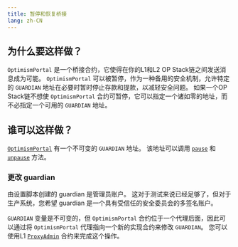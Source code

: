 ```yaml
---
title: 暂停和恢复桥接
lang: zh-CN
---
```



## 为什么要这样做？

`OptimismPortal` 是一个桥接合约，它使得在你的L1和L2 OP Stack链之间发送消息成为可能。
`OptimismPortal` 可以被暂停，作为一种备用的安全机制，允许特定的 `GUARDIAN` 地址在必要时暂时停止存款和提款，以减轻安全问题。
如果一个OP Stack链不想使 `OptimismPortal` 合约可暂停，它可以指定一个诸如零的地址，而不必指定一个可用的 `GUARDIAN` 地址。


## 谁可以这样做？

[`OptimismPortal`](https://github.com/ethereum-optimism/optimism/blob/129032f15b76b0d2a940443a39433de931a97a44/packages/contracts-bedrock/contracts/L1/OptimismPortal.sol) 有一个不可变的 `GUARDIAN` 地址。
该地址可以调用 [`pause`](https://github.com/ethereum-optimism/optimism/blob/129032f15b76b0d2a940443a39433de931a97a44/packages/contracts-bedrock/contracts/L1/OptimismPortal.sol#L171-L178) 和 [`unpause`](https://github.com/ethereum-optimism/optimism/blob/129032f15b76b0d2a940443a39433de931a97a44/packages/contracts-bedrock/contracts/L1/OptimismPortal.sol#L180-L187) 方法。


### 更改 guardian

由设置脚本创建的 guardian 是管理员账户。
这对于测试来说已经足够了，但对于生产系统，您希望 guardian 是一个具有受信任的安全委员会的多签名账户。

`GUARDIAN` 变量是不可变的，但 `OptimismPortal` 合约位于一个代理后面，因此可以通过将 `OptimismPortal` 代理指向一个新的实现合约来修改 `GUARDIAN`。
您可以使用L1 [`ProxyAdmin`](https://github.com/ethereum-optimism/optimism/blob/129032f15b76b0d2a940443a39433de931a97a44/packages/contracts-bedrock/contracts/universal/ProxyAdmin.sol) 合约来完成这个操作。

<!--
## Seeing it in action

1. Set these environment variables

   | Variable | Meaning
   | - | - |
   | `PRIV_KEY` | Private key for your ADMIN account
   | `ADMIN_ADDR` | Address of the ADMIN account
   | `PORTAL_ADDR` | Portal proxy address, get from `.../optimism/packages/contracts-bedrock/deployments/getting-started/OptimismPortalProxy.json`
   | `GOERLI_RPC` | URL for an RPC to the L1 Goerli network 

1.  For using Foundry, set `ETH_RPC_URL`.

    ```sh
    export ETH_RPC_URL=$GOERLI_RPC
    ```

1. Check the balance of the ADMIN account.
   If it is too low you will not be able to submit transactions.

   ```sh
   cast balance $ADMIN_ADDR
   ```

1. Send a deposit to L2.

   ```sh
   cast send --private-key $PRIV_KEY --value 1gwei $PORTAL_ADDR
   ```

   Note the transaction hash.

1. Pause the portal.

   ```sh
   cast send --private-key $PRIV_KEY $PORTAL_ADDR "pause()"
   ```

1. Send a deposit to L2.

   ```sh
   cast send --private-key $PRIV_KEY --value 1gwei $PORTAL_ADDR
   ```

   Note the transaction hash.

1. Wait ten minutes and see which transaction(s) have been relayed using the [SDK](../build/sdk.md). 
   Use [`getMessageStatus`](https://sdk.optimism.io/classes/crosschainmessenger#getMessageStatus) to get the information.



1. Unpause the portal.

   ```sh
   cast send --private-key $PRIV_KEY $PORTAL_ADDR "pause()"
   ```
-->
